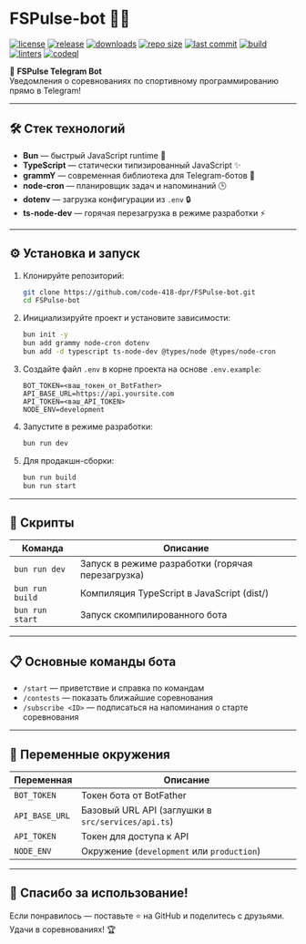 # FSPulse-bot 🤖✨

[![license](https://img.shields.io/github/license/code-418-dpr/FSPulse-bot)](https://opensource.org/licenses/MIT)
[![release](https://img.shields.io/github/v/release/code-418-dpr/FSPulse-bot?include_prereleases)](https://github.com/code-418-dpr/FSPulse-bot/releases)
[![downloads](https://img.shields.io/github/downloads/code-418-dpr/FSPulse-bot/total)](https://github.com/code-418-dpr/FSPulse-bot/releases)
[![repo size](https://img.shields.io/github/repo-size/code-418-dpr/FSPulse-bot)](https://github.com/code-418-dpr/FSPulse-bot)
[![last commit](https://img.shields.io/github/last-commit/code-418-dpr/FSPulse-bot/main)](https://github.com/code-418-dpr/FSPulse-bot/commits/main)
[![build](https://github.com/code-418-dpr/FSPulse-bot/actions/workflows/build.yaml/badge.svg)](https://github.com/code-418-dpr/FSPulse-bot/actions/workflows/build.yaml)
[![linters](https://github.com/code-418-dpr/FSPulse-bot/actions/workflows/linters.yaml/badge.svg)](https://github.com/code-418-dpr/FSPulse-bot/actions/workflows/linters.yaml)
[![codeql](https://github.com/code-418-dpr/FSPulse-bot/actions/workflows/codeql.yaml/badge.svg)](https://github.com/code-418-dpr/FSPulse-bot/actions/workflows/codeql.yaml)

🚀 **FSPulse Telegram Bot**  
Уведомления о соревнованиях по спортивному программированию прямо в Telegram!

---

## 🛠️ Стек технологий

- **Bun** — быстрый JavaScript runtime 🦉
- **TypeScript** — статически типизированный JavaScript ✨
- **grammY** — современная библиотека для Telegram-ботов 🤖
- **node-cron** — планировщик задач и напоминаний 🕒
- **dotenv** — загрузка конфигурации из `.env` 🔒
- **ts-node-dev** — горячая перезагрузка в режиме разработки ⚡️

---

## ⚙️ Установка и запуск

1. Клонируйте репозиторий:

    ```bash
    git clone https://github.com/code-418-dpr/FSPulse-bot.git
    cd FSPulse-bot
    ```

2. Инициализируйте проект и установите зависимости:

    ```bash
    bun init -y
    bun add grammy node-cron dotenv
    bun add -d typescript ts-node-dev @types/node @types/node-cron
    ```

3. Создайте файл `.env` в корне проекта на основе `.env.example`:

    ```
    BOT_TOKEN=<ваш_токен_от_BotFather>
    API_BASE_URL=https://api.yoursite.com
    API_TOKEN=<ваш_API_TOKEN>
    NODE_ENV=development
    ```

4. Запустите в режиме разработки:

    ```bash
    bun run dev
    ```

5. Для продакшн-сборки:
    ```bash
    bun run build
    bun run start
    ```

---

## 🚀 Скрипты

| Команда         | Описание                                          |
| --------------- | ------------------------------------------------- |
| `bun run dev`   | Запуск в режиме разработки (горячая перезагрузка) |
| `bun run build` | Компиляция TypeScript в JavaScript (dist/)        |
| `bun run start` | Запуск скомпилированного бота                     |

---

## 📋 Основные команды бота

- `/start` — приветствие и справка по командам
- `/contests` — показать ближайшие соревнования
- `/subscribe <ID>` — подписаться на напоминания о старте соревнования

---

## 🔧 Переменные окружения

| Переменная     | Описание                                           |
| -------------- | -------------------------------------------------- |
| `BOT_TOKEN`    | Токен бота от BotFather                            |
| `API_BASE_URL` | Базовый URL API (заглушки в `src/services/api.ts`) |
| `API_TOKEN`    | Токен для доступа к API                            |
| `NODE_ENV`     | Окружение (`development` или `production`)         |

---

## 🎉 Спасибо за использование!

Если понравилось — поставьте ⭐️ на GitHub и поделитесь с друзьями. Удачи в соревнованиях! 🏆
